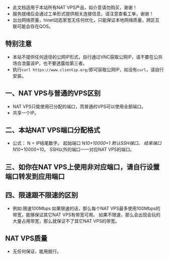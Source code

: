 - 此文档适用于本站所有NAT VPS产品，如介意请勿购买，谢谢！
- 服务就绪后会通过工单形式提供相关连接信息，请注意查看工单，谢谢！
- 出台网络质量，hinet动态家宽无任何优化，只能保证本地网络质量，跨区互联可能会存在QOS。

## 特别注意 
- 本站不提供任何途径的公网IP形式，自行通过VNC获取公网IP，请不要在公共场合泄露该IP，也不要透露给第三者。
- 执行`curl https://www.clientip.org/`即可获取公网IP，如没有`curl`，请自行安装。

## 一、NAT  VPS与普通的VPS区别
- NAT VPS只能使用已分配的端口，而普通的VPS可以使用全部端口。
- 共享一个IP。

## 二、本站NAT VPS端口分配格式
- 公式：
N = IP结尾数字。
起始端口 N*10+10000+1 默认SSH端口。
结束端口 N*10+10000+10。
SSH以外的端口一一对应NAT VPS的端口。

## 三、如你在NAT VPS上使用非对应端口，请自行设置端口转发到应用端口

## 四、限速跟不限速的区别
- 例如:限速100Mbps
如果限速的话，那么每个NAT VPS最多使用100Mbps的带宽，能够保证其它NAT VPS有带宽可用。
如果不限速，那么会出现会玩的大量占用带宽，那么就保证不了其它NAT VPS的带宽。

## NAT VPS质量
- 无任何保证，能用就行。